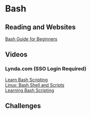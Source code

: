 # Bash

## Reading and Websites

[Bash Guide for Beginners](http://tldp.org/LDP/Bash-Beginners-Guide/html/index.html "Bash Guide for Beginners")  

## Videos
### Lynda.com (SSO Login Required)
[Learn Bash Scripting](http://tldp.org/LDP/Bash-Beginners-Guide/html/index.html "Learn Bash Scipting")  
[Linux: Bash Shell and Scripts](http://tldp.org/LDP/Bash-Beginners-Guide/html/index.html "Linux Bash Shell and Scripts")  
[Learning Bash Scripting](http://tldp.org/LDP/Bash-Beginners-Guide/html/index.html "Learning Bash Scripting")  

## Challenges


